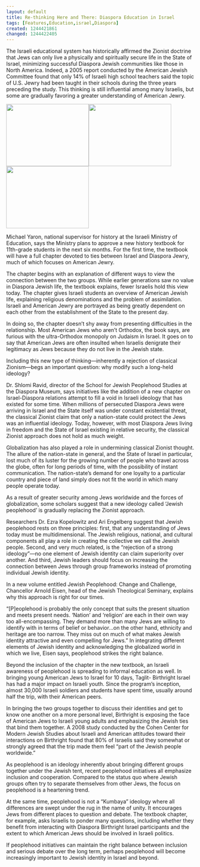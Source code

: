 ```yaml
---
layout: default
title: Re-thinking Here and There: Diaspora Education in Israel
tags: [Features,Education,israel,Diaspora]
created: 1244421861
changed: 1244422405
---
```

<p>The Israeli educational system has historically affirmed the Zionist doctrine that Jews can only live a physically and spiritually secure life in the State of Israel, minimizing successful Diaspora Jewish communities like those in North America. Indeed, a 2005 report conducted by the American Jewish Committee found that only 14% of Israeli high school teachers said the topic of U.S. Jewry had been taught in their schools during the three years preceding the study. This thinking is still influential among many Israelis, but some are gradually favoring a greater understanding of American Jewry.</p>
<p><img height="166" width="221" alt="" src="/files/imagecache/thumb-100/profile_images/Diaspora%20Museum.jpg" /><img height="166" width="221" alt="" src="/files/imagecache/thumb-100/profile_images/Diaspora%20Museum%202.jpg" /><img height="166" width="221" alt="" src="/files/imagecache/thumb-100/profile_images/Diaspora%20Museum%203.jpg" /></p>
<p>Michael Yaron, national supervisor for history at the Israeli Ministry of Education, says the Ministry plans to approve a new history textbook for 11th-grade students in the next six months. For the first time, the textbook will have a full chapter devoted to ties between Israel and Diaspora Jewry, much of which focuses on American Jewry.</p>
<p>The chapter begins with an explanation of different ways to view the connection between the two groups. While earlier generations saw no value in Diaspora Jewish life, the textbook explains, fewer Israelis hold this view today. The chapter gives Israeli students an overview of American Jewish life, explaining religious denominations and the problem of assimilation. Israeli and American Jewry are portrayed as being greatly dependent on each other from the establishment of the State to the present day.</p>
<p>In doing so, the chapter doesn&rsquo;t shy away from presenting difficulties in the relationship. Most American Jews who aren&rsquo;t Orthodox, the book says, are furious with the ultra-Orthodox monopoly on Judaism in Israel. It goes on to say that American Jews are often insulted when Israelis denigrate their legitimacy as Jews because they do not live in the Jewish state.</p>
<p>Including this new type of thinking&mdash;inherently a rejection of classical Zionism&mdash;begs an important question: why modify such a long-held ideology?</p>
<p>Dr. Shlomi Ravid, director of the School for Jewish Peoplehood Studies at the Diaspora Museum, says initiatives like the addition of a new chapter on Israel-Diaspora relations attempt to fill a void in Israeli ideology that has existed for some time. When millions of persecuted Diaspora Jews were arriving in Israel and the State itself was under constant existential threat, the classical Zionist claim that only a nation-state could protect the Jews was an influential ideology. Today, however, with most Diaspora Jews living in freedom and the State of Israel existing in relative security, the classical Zionist approach does not hold as much weight.</p>
<p>Globalization has also played a role in undermining classical Zionist thought. The allure of the nation-state in general, and the State of Israel in particular, lost much of its luster for the growing number of people who travel across the globe, often for long periods of time, with the possibility of instant communication. The nation-state&rsquo;s demand for one loyalty to a particular country and piece of land simply does not fit the world in which many people operate today.</p>
<p>As a result of greater security among Jews worldwide and the forces of globalization, some scholars suggest that a new ideology called &lsquo;Jewish peoplehood&rsquo; is gradually replacing the Zionist approach.</p>
<p>Researchers Dr. Ezra Kopelowitz and Ari Engelberg suggest that Jewish peoplehood rests on three principles: first, that any understanding of Jews today must be multidimensional. The Jewish religious, national, and cultural components all play a role in creating the collective we call the Jewish people. Second, and very much related, is the &ldquo;rejection of a strong ideology&rdquo;&mdash;no one element of Jewish identity can claim superiority over another. And third, Jewish leaders should focus on increasing the connection between Jews through group frameworks instead of promoting individual Jewish identity.</p>
<p>In a new volume entitled Jewish Peoplehood: Change and Challenge, Chancellor Arnold Eisen, head of the Jewish Theological Seminary, explains why this approach is right for our times.</p>
<p>&ldquo;[P]eoplehood is probably the only concept that suits the present situation and meets present needs. &lsquo;Nation&rsquo; and &lsquo;religion&rsquo; are each in their own way too all-encompassing. They demand more than many Jews are willing to identify with in terms of belief or behavior&hellip;on the other hand, ethnicity and heritage are too narrow. They miss out on much of what makes Jewish identity attractive and even compelling for Jews.&rdquo; In integrating different elements of Jewish identity and acknowledging the globalized world in which we live, Eisen says, peoplehood strikes the right balance.</p>
<p>Beyond the inclusion of the chapter in the new textbook, an Israeli awareness of peoplehood is spreading to informal education as well. In bringing young American Jews to Israel for 10 days, Taglit- Birthright Israel has had a major impact on Israeli youth. Since the program&rsquo;s inception, almost 30,000 Israeli soldiers and students have spent time, usually around half the trip, with their American peers.</p>
<p>In bringing the two groups together to discuss their identities and get to know one another on a more personal level, Birthright is exposing the face of American Jews to Israeli young adults and emphasizing the Jewish ties that bind them together. A 2008 study conducted by the Cohen Center for Modern Jewish Studies about Israeli and American attitudes toward their interactions on Birthright found that 80% of Israelis said they somewhat or strongly agreed that the trip made them feel &ldquo;part of the Jewish people worldwide.&rdquo;</p>
<p>As peoplehood is an ideology inherently about bringing different groups together under the Jewish tent, recent peoplehood initiatives all emphasize inclusion and cooperation. Compared to the status quo where Jewish groups often try to separate themselves from other Jews, the focus on peoplehood is a heartening trend.</p>
<p>At the same time, peoplehood is not a &ldquo;Kumbaya&rdquo; ideology where all differences are swept under the rug in the name of unity. It encourages Jews from different places to question and debate. The textbook chapter, for example, asks Israelis to ponder many questions, including whether they benefit from interacting with Diaspora Birthright Israel participants and the extent to which American Jews should be involved in Israeli politics.</p>
<p>If peoplehood initiatives can maintain the right balance between inclusion and serious debate over the long term, perhaps peoplehood will become increasingly important to Jewish identity in Israel and beyond.</p>